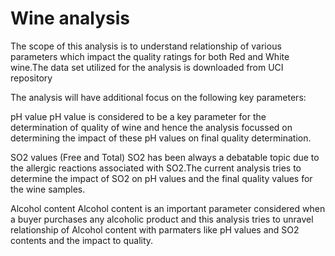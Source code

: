 # Wine analysis

The scope of this analysis is to understand relationship of various parameters which impact the quality ratings for both Red and White wine.The data set utilized for the analysis is downloaded from UCI repository

The analysis will have additional focus on the following key parameters:

pH value
pH value is considered to be a key parameter for the determination of quality of wine and hence the analysis focussed on determining the impact of these pH values on final quality determination.

SO2 values (Free and Total)
SO2 has been always a debatable topic due to the allergic reactions associated with SO2.The current analysis tries to determine the impact of SO2 on pH values and the final quality values for the wine samples.

Alcohol content
Alcohol content is an important parameter considered when a buyer purchases any alcoholic product and this analysis tries to unravel relationship of Alcohol content with parmaters like pH values and SO2 contents and the impact to quality.
